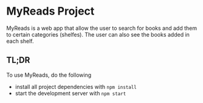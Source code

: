 # MyReads Project

MyReads is a web app that allow the user to search for books and add them to certain categories (shelfes). The user can also see the books added in each shelf.

## TL;DR

To use MyReads, do the following

* install all project dependencies with `npm install`
* start the development server with `npm start`
